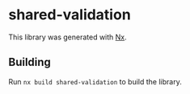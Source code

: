 # shared-validation

This library was generated with [Nx](https://nx.dev).

## Building

Run `nx build shared-validation` to build the library.
